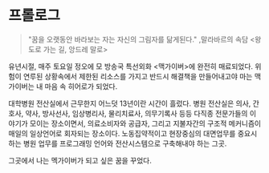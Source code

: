 # 프롤로그

>"꿈을 오랫동안 바라보는 자는 자신의 그림자를 닮게된다." 
>,말라바르의 속담 <왕도로 가는 길, 앙드레 말로>

유년시절,
매주 토요일 정오에 모 방송국 특선외화 <맥가이버>에 완전히 매료되었다. 위험이 연루된 상황속에서 제한된 리소스를 가지고 반드시 해결책을 만들어내고야 마는 맥가이버는 내 마음 속 히어로가 되었다.

대학병원 전산실에서 근무한지 어느덧 13년이란 시간이 흘렀다.
병원 전산실은 의사, 간호사, 약사, 방사선사, 임상병리사, 물리치료사, 의무기록사 등등 다직종 전문가들의 이야기가 모이는 장소이면서, 의료소비자와 공급자, 그리고 지불자간의 구조적 메커니즘이 매일의 일상언어로 회자되는 장소이다. 노동집약적이고 현장중심의 대면업무를 중요시하는 병원 업무를 프로그래밍 언어와 전산시스템으로 구축해내야 하는 그곳.

그곳에서 나는 멕가이버가 되고 싶은 꿈을 꾸었다. 
